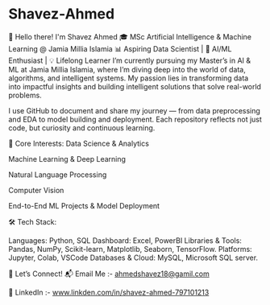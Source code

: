 # Shavez-Ahmed
👋 Hello there! I'm Shavez Ahmed 🎓 MSc Artificial Intelligence &amp; Machine Learning @ Jamia Millia Islamia 📊 Aspiring Data Scientist | 🤖 AI/ML Enthusiast | 💡 Lifelong Learner
I’m currently pursuing my Master’s in AI & ML at Jamia Millia Islamia, where I’m diving deep into the world of data, algorithms, and intelligent systems. My passion lies in transforming data into impactful insights and building intelligent solutions that solve real-world problems.

I use GitHub to document and share my journey — from data preprocessing and EDA to model building and deployment. Each repository reflects not just code, but curiosity and continuous learning.

🧠 Core Interests:
Data Science & Analytics

Machine Learning & Deep Learning

Natural Language Processing

Computer Vision

End-to-End ML Projects & Model Deployment

🛠️ Tech Stack:

Languages: Python, SQL
Dashboard: Excel, PowerBI
Libraries & Tools: Pandas, NumPy, Scikit-learn, Matplotlib, Seaborn, TensorFlow.
Platforms: Jupyter, Colab, VSCode
Databases & Cloud: MySQL, Microsoft SQL server.

🤝 Let’s Connect!
📬 Email Me :- ahmedshavez18@gamil.com

🔗 LinkedIn :- www.linkden.com/in/shavez-ahmed-797101213

